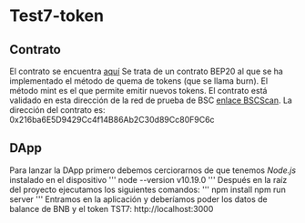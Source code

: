 # Test7-token

## Contrato

El contrato se encuentra [aquí](contract/Test7Token.sol)
Se trata de un contrato BEP20 al que se ha implementado el método de quema de tokens (que se llama burn). El método mint es el que permite emitir nuevos tokens.
El contrato está validado en esta dirección de la red de prueba de BSC [enlace BSCScan](https://testnet.bscscan.com/address/0x216ba6E5D9429Cc4f14B86Ab2C30d89Cc80F9C6c).
La dirección del contrato es: 0x216ba6E5D9429Cc4f14B86Ab2C30d89Cc80F9C6c

## DApp

Para lanzar la DApp primero debemos cerciorarnos de que tenemos *Node.js* instalado en el dispositivo
'''
node --version
v10.19.0
'''
Después en la raíz del proyecto ejecutamos los siguientes comandos:
'''
npm install
npm run server
'''
Entramos en la aplicación y deberíamos poder los datos de balance de BNB y el token TST7: http://localhost:3000
